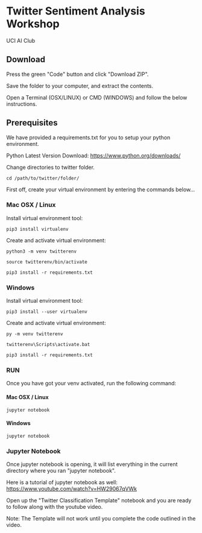 # Twitter Sentiment Analysis Workshop
UCI AI Club

## Download

Press the green "Code" button and click "Download ZIP".

Save the folder to your computer, and extract the contents.

Open a Terminal (OSX/LINUX) or CMD (WINDOWS) and follow the below instructions.

## Prerequisites

We have provided a requirements.txt for you to setup your python environment.

Python Latest Version Download:
https://www.python.org/downloads/


Change directories to twitter folder.
```
cd /path/to/twitter/folder/
```

First off, create your virtual environment by entering the commands below...

### Mac OSX / Linux

Install virtual environment tool:
```
pip3 install virtualenv
```

Create and activate virtual environment:
```
python3 -m venv twitterenv

source twitterenv/bin/activate

pip3 install -r requirements.txt
```

### Windows

Install virtual environment tool:
```
pip3 install --user virtualenv
```

Create and activate virtual environment:
```
py -m venv twitterenv

twitterenv\Scripts\activate.bat

pip3 install -r requirements.txt
```
### RUN

Once you have got your venv activated, run the following command:

#### Mac OSX / Linux
```
jupyter notebook
```

#### Windows
```
jupyter notebook
```

### Jupyter Notebook

Once jupyter notebook is opening, it will list everything in the current directory where you ran "jupyter notebook". 

Here is a tutorial of jupyter notebook as well: https://www.youtube.com/watch?v=HW29067qVWk

Open up the "Twitter Classification Template" notebook and you are ready to follow along with the youtube video.

Note: The Template will not work until you complete the code outlined in the video.
